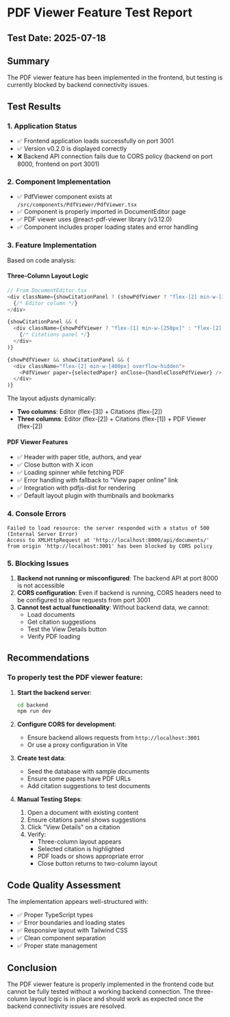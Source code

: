 # PDF Viewer Feature Test Report

## Test Date: 2025-07-18

## Summary
The PDF viewer feature has been implemented in the frontend, but testing is currently blocked by backend connectivity issues.

## Test Results

### 1. **Application Status**
- ✅ Frontend application loads successfully on port 3001
- ✅ Version v0.2.0 is displayed correctly
- ❌ Backend API connection fails due to CORS policy (backend on port 8000, frontend on port 3001)

### 2. **Component Implementation**
- ✅ PdfViewer component exists at `/src/components/PdfViewer/PdfViewer.tsx`
- ✅ Component is properly imported in DocumentEditor page
- ✅ PDF viewer uses @react-pdf-viewer library (v3.12.0)
- ✅ Component includes proper loading states and error handling

### 3. **Feature Implementation**
Based on code analysis:

#### Three-Column Layout Logic
```typescript
// From DocumentEditor.tsx
<div className={showCitationPanel ? (showPdfViewer ? "flex-[2] min-w-[300px]" : "flex-[3] min-w-[400px]") + " overflow-hidden border-r border-gray-200" : "flex-1 overflow-hidden"}>
  {/* Editor column */}
</div>

{showCitationPanel && (
  <div className={showPdfViewer ? "flex-[1] min-w-[250px]" : "flex-[2] min-w-[300px]" + " bg-gray-50 overflow-hidden border-r border-gray-200"}>
    {/* Citations panel */}
  </div>
)}

{showPdfViewer && showCitationPanel && (
  <div className="flex-[2] min-w-[400px] overflow-hidden">
    <PdfViewer paper={selectedPaper} onClose={handleClosePdfViewer} />
  </div>
)}
```

The layout adjusts dynamically:
- **Two columns**: Editor (flex-[3]) + Citations (flex-[2])
- **Three columns**: Editor (flex-[2]) + Citations (flex-[1]) + PDF Viewer (flex-[2])

#### PDF Viewer Features
- ✅ Header with paper title, authors, and year
- ✅ Close button with X icon
- ✅ Loading spinner while fetching PDF
- ✅ Error handling with fallback to "View paper online" link
- ✅ Integration with pdfjs-dist for rendering
- ✅ Default layout plugin with thumbnails and bookmarks

### 4. **Console Errors**
```
Failed to load resource: the server responded with a status of 500 (Internal Server Error)
Access to XMLHttpRequest at 'http://localhost:8000/api/documents/' from origin 'http://localhost:3001' has been blocked by CORS policy
```

### 5. **Blocking Issues**
1. **Backend not running or misconfigured**: The backend API at port 8000 is not accessible
2. **CORS configuration**: Even if backend is running, CORS headers need to be configured to allow requests from port 3001
3. **Cannot test actual functionality**: Without backend data, we cannot:
   - Load documents
   - Get citation suggestions
   - Test the View Details button
   - Verify PDF loading

## Recommendations

### To properly test the PDF viewer feature:

1. **Start the backend server**:
   ```bash
   cd backend
   npm run dev
   ```

2. **Configure CORS for development**:
   - Ensure backend allows requests from `http://localhost:3001`
   - Or use a proxy configuration in Vite

3. **Create test data**:
   - Seed the database with sample documents
   - Ensure some papers have PDF URLs
   - Add citation suggestions to test documents

4. **Manual Testing Steps**:
   1. Open a document with existing content
   2. Ensure citations panel shows suggestions
   3. Click "View Details" on a citation
   4. Verify:
      - Three-column layout appears
      - Selected citation is highlighted
      - PDF loads or shows appropriate error
      - Close button returns to two-column layout

## Code Quality Assessment

The implementation appears well-structured with:
- ✅ Proper TypeScript types
- ✅ Error boundaries and loading states
- ✅ Responsive layout with Tailwind CSS
- ✅ Clean component separation
- ✅ Proper state management

## Conclusion

The PDF viewer feature is properly implemented in the frontend code but cannot be fully tested without a working backend connection. The three-column layout logic is in place and should work as expected once the backend connectivity issues are resolved.